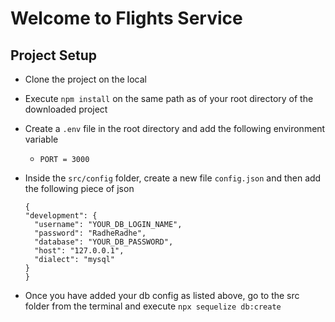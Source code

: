 # Welcome to Flights Service

## Project Setup

- Clone the project on the local
- Execute `npm install` on the same path as of your root directory of the downloaded project
- Create a `.env` file in the root directory and add the following environment variable
  - `PORT = 3000`
- Inside the `src/config` folder, create a new file `config.json` and then add the following piece of json

  ```
  {
  "development": {
    "username": "YOUR_DB_LOGIN_NAME",
    "password": "RadheRadhe",
    "database": "YOUR_DB_PASSWORD",
    "host": "127.0.0.1",
    "dialect": "mysql"
  }
  }

  ```

- Once you have added your db config as listed above, go to the src folder from the terminal and execute `npx sequelize db:create`
